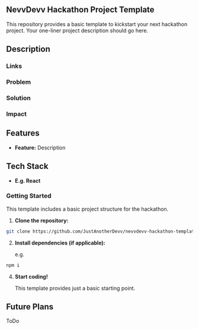 ## NevvDevv Hackathon Project Template

This repository provides a basic template to kickstart your next hackathon project. Your one-liner project description should go here.

## Description

### Links

### Problem

### Solution

### Impact

## Features

- **Feature:** Description
  
## Tech Stack

- **E.g. React**

  
### Getting Started

This template includes a basic project structure for the hackathon. 

1. **Clone the repository:**

```bash
git clone https://github.com/JustAnotherDevv/nevvdevv-hackathon-template.git
```

2. **Install dependencies (if applicable):**

   e.g.

```bash
npm i
```

4. **Start coding!**

   This template provides just a basic starting point.

## Future Plans

ToDo
